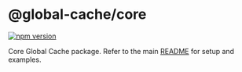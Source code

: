 # @global-cache/core

[![npm version](https://img.shields.io/npm/v/@global-cache/core)](https://www.npmjs.com/package/@global-cache/core)

Core Global Cache package. Refer to the main [README](https://github.com/vitalets/global-cache) for setup and examples.